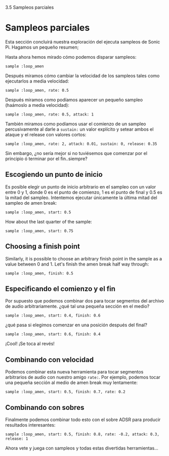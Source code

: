 3.5 Sampleos parciales

# Sampleos parciales 

Esta sección concluirá nuestra exploración del ejecuta sampleos de Sonic Pi.
Hagamos un pequeño resumen;

Hasta ahora hemos mirado cómo podemos disparar sampleos:

```
sample :loop_amen
```

Después miramos cómo cambiar la velocidad de los sampleos tales como 
ejecutarlos a media velocidad:

```
sample :loop_amen, rate: 0.5
```

Después miramos como podíamos aparecer un pequeño sampleo (haámoslo a media
velocidad): 

```
sample :loop_amen, rate: 0.5, attack: 1
```

También miramos como podíamos usar el comienzo de un sampleo percusivamente
al darle a `sustain:` un valor explícito y setear ambos el ataque y el 
release con valores cortos:

```
sample :loop_amen, rate: 2, attack: 0.01, sustain: 0, release: 0.35
```

Sin embargo, ¿no sería mejor si no tuviésemos que comenzar por el principio
ó terminar por el fin..siempre?


## Escogiendo un punto de inicio

Es posible elegir un punto de inicio arbitrario en el sampleo con un valor
entre 0 y 1, donde 0 es el punto de comienzo, 1 es el punto de final y 0.5
es la mitad del sampleo. Intentemos ejecutar únicamente la última mitad 
del sampleo de amen break:

```
sample :loop_amen, start: 0.5
```

How about the last quarter of the sample:

```
sample :loop_amen, start: 0.75
```

## Choosing a finish point

Similarly, it is possible to choose an arbitrary finish point in the
sample as a value between 0 and 1. Let's finish the amen break half way
through:

```
sample :loop_amen, finish: 0.5
```

## Especificando el comienzo y el fin 

Por supuesto que podemos combinar dos para tocar segmentos del archivo de
audio arbitrariamente. ¿qué tal una pequeña sección en el medio?

```
sample :loop_amen, start: 0.4, finish: 0.6
```

¿qué pasa si elegimos comenzar en una posición después del final?


```
sample :loop_amen, start: 0.6, finish: 0.4
```

¡Cool! ¡Se toca al revés!

## Combinando con velocidad 

Podemos combinar esta nueva herramienta para tocar segmentos arbitrarios de
audio con nuestro amigo `rate:`. Por ejemplo, podemos tocar una pequeña sección
al medio de amen break muy lentamente:

```
sample :loop_amen, start: 0.5, finish: 0.7, rate: 0.2
```

## Combinando con sobres

Finalmente podemos combinar todo esto con el sobre ADSR para producir
resultados interesantes:

```
sample :loop_amen, start: 0.5, finish: 0.8, rate: -0.2, attack: 0.3, release: 1
```

Ahora vete y juega con sampleos y todas estas divertidas herramientas...
